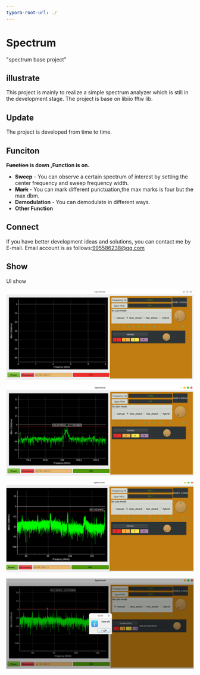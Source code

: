 ```yaml
---
typora-root-url: ./
---
```


# Spectrum
"spectrum base project"

## illustrate
This project is mainly to realize a simple spectrum analyzer which is still in the development stage. The project is 
base on libiio fftw lib. 


## Update
The project is developed from time to time.

## Funciton

**~~Function~~ is down ,Function is on.**

- **~~Sweep~~** - You can observe a certain spectrum of interest by setting the center frequency and sweep frequency width.
- ~~**Mark**~~ - You can mark different punctuation,the max marks is four but the max dbm.
- **Demodulation** - You can demodulate in different ways.
- **Other Function**

## Connect
If you have better development ideas and solutions, you can contact me by E-mail.
Email account is as follows:995586238@qq.com

## Show
UI show

![image-20220825152025335](/png/image-0.png)

![image-20220825152108345](/png/image-1.png)

![image-20220825152242039](/png/image-2.png)

![image-20220825152424520](/png/image-3.png)
